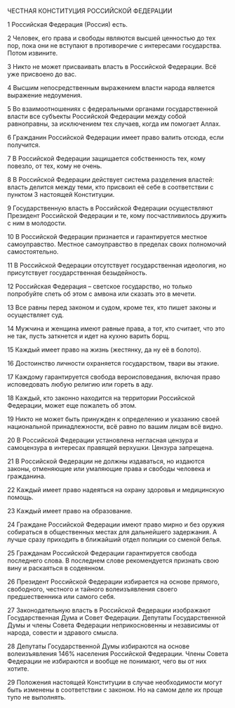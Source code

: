 ЧЕСТНАЯ КОНСТИТУЦИЯ РОССИЙСКОЙ ФЕДЕРАЦИИ

1
Российская Федерация (Россия) есть.

2
Человек, его права и свободы являются высшей ценностью до тех пор, пока они не вступают в противоречие с интересами государства. Потом извините.

3
Никто не может присваивать власть в Российской Федерации. Всё уже присвоено до вас.

4
Высшим непосредственным выражением власти народа является выражение недоумения.

5
Во взаимоотношениях с федеральными органами государственной власти все субъекты Российской Федерации между собой равноправны, за исключением тех случаев, когда им помогает Аллах.

6
Гражданин Российской Федерации имеет право валить отсюда, если получится.

7
В Российской Федерации защищается собственность тех, кому повезло, от тех, кому не очень.

8
В Российской Федерации действует система разделения властей: власть делится между теми, кто присвоил её себе в соответствии с пунктом 3 настоящей Конституции.

9
Государственную власть в Российской Федерации осуществляют Президент Российской Федерации и те, кому посчастливилось дружить с ним в молодости.

10
В Российской Федерации признается и гарантируется местное самоуправство. Местное самоуправство в пределах своих полномочий самостоятельно.

11
В Российской Федерации отсутствует государственная идеология, но присутствует государственная безыдейность.

12
Российская Федерация – светское государство, но только попробуйте спеть об этом с амвона или сказать это в мечети.

13
Все равны перед законом и судом, кроме тех, кто пишет законы и осуществляет суд.

14
Мужчина и женщина имеют равные права, а тот, кто считает, что это не так, пусть заткнется и идет на кухню варить борщ.

15
Каждый имеет право на жизнь (жестянку, да ну её в болото).

16
Достоинство личности охраняется государством, твари вы этакие.

17
Каждому гарантируется свобода вероисповедания, включая право исповедовать любую религию или гореть в аду.

18
Каждый, кто законно находится на территории Российской Федерации, может еще пожалеть об этом.

19
Никто не может быть принужден к определению и указанию своей национальной принадлежности, всё равно по вашим лицам всё видно.

20
В Российской Федерации установлена негласная цензура и самоцензура в интересах правящей верхушки. Цензура запрещена.

21
В Российской Федерации не должны издаваться, но издаются законы, отменяющие или умаляющие права и свободы человека и гражданина.

22
Каждый имеет право надеяться на охрану здоровья и медицинскую помощь.

23
Каждый имеет право на образование.

24
Граждане Российской Федерации имеют право мирно и без оружия собираться в общественных местах для дальнейшего задержания. А лучше сразу приходить в ближайший отдел полиции со сменой белья.

25
Гражданам Российской Федерации гарантируется свобода последнего слова. В последнем слове рекомендуется признать свою вину и раскаяться в содеянном.

26
Президент Российской Федерации избирается на основе прямого, свободного, честного и тайного волеизъявления своего предшественника или самого себя.

27
Законодательную власть в Российской Федерации изображают Государственная Дума и Совет Федерации. Депутаты Государственной Думы и члены Совета Федерации неприкосновенны и независимы от народа, совести и здравого смысла.

28
Депутаты Государственной Думы избираются на основе волеизъявления 146% населения Российской Федерации. Члены Совета Федерации не избираются и вообще не понимают, чего вы от них хотите.

29
Положения настоящей Конституции в случае необходимости могут быть изменены в соответствии с законом. Но на самом деле их проще тупо не выполнять.


